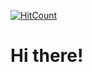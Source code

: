 [![HitCount](http://hits.dwyl.com/TarushS/TarushS.svg)](http://hits.dwyl.com/TarushS/TarushS)

# Hi there!
